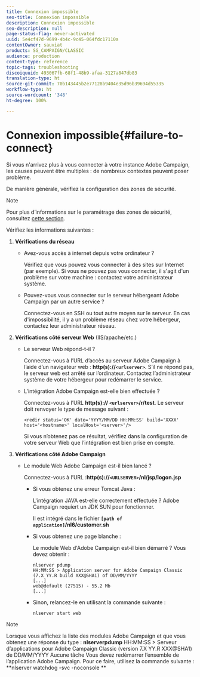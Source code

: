 ```yaml
---
title: Connexion impossible
seo-title: Connexion impossible
description: Connexion impossible
seo-description: null
page-status-flag: never-activated
uuid: 5e4cf47d-9699-4b4c-9c45-064fdc17110a
contentOwner: sauviat
products: SG_CAMPAIGN/CLASSIC
audience: production
content-type: reference
topic-tags: troubleshooting
discoiquuid: 493067fb-68f1-48b9-afaa-3127a847db83
translation-type: ht
source-git-commit: 70b143445b2e77128b9404e35d96b39694d55335
workflow-type: ht
source-wordcount: '348'
ht-degree: 100%

---
```



# Connexion impossible{#failure-to-connect}

Si vous n&#39;arrivez plus à vous connecter à votre instance Adobe Campaign, les causes peuvent être multiples : de nombreux contextes peuvent poser problème.

De manière générale, vérifiez la configuration des zones de sécurité.

>[!NOTE]
>
>Pour plus d’informations sur le paramétrage des zones de sécurité, consultez [cette section](../../installation/using/configuring-campaign-server.md#defining-security-zones).

Vérifiez les informations suivantes :

1. **Vérifications du réseau**

   * Avez-vous accès à internet depuis votre ordinateur ?

      Vérifiez que vous pouvez vous connecter à des sites sur Internet (par exemple). Si vous ne pouvez pas vous connecter, il s&#39;agit d&#39;un problème sur votre machine : contactez votre administrateur système.

   * Pouvez-vous vous connecter sur le serveur hébergeant Adobe Campaign par un autre service ?

      Connectez-vous en SSH ou tout autre moyen sur le serveur. En cas d&#39;impossibilité, il y a un problème réseau chez votre hébergeur, contactez leur administrateur réseau.

1. **Vérifications côté serveur Web** (IIS/apache/etc.)

   * Le serveur Web répond-t-il ?

      Connectez-vous à l’URL d’accès au serveur Adobe Campaign à l’aide d’un navigateur web : **http(s)://`<urlserver>`**. S’il ne répond pas, le serveur web est arrêté sur l’ordinateur. Contactez l’administrateur système de votre hébergeur pour redémarrer le service.

   * L&#39;intégration Adobe Campaign est-elle bien effectuée ?

      Connectez-vous à l’URL **http(s):// `<urlserver>`/r/test**. Le serveur doit renvoyer le type de message suivant :

      ```
      <redir status='OK' date='YYYY/MM/DD HH:MM:SS' build='XXXX' host='<hostname>' localHost='<server>'/>
      ```

      Si vous n’obtenez pas ce résultat, vérifiez dans la configuration de votre serveur Web que l’intégration est bien prise en compte.

1. **Vérifications côté Adobe Campaign**

   * Le module Web Adobe Campaign est-il bien lancé ?

      Connectez-vous à l’URL :**http(s)://`<URLSERVER>`/nl/jsp/logon.jsp**

      * Si vous obtenez une erreur Tomcat Java :

         L&#39;intégration JAVA est-elle correctement effectuée ? Adobe Campaign requiert un JDK SUN pour fonctionner.

         Il est intégré dans le fichier **`[path of application]`/nl6/customer.sh**

      * Si vous obtenez une page blanche :

         Le module Web d&#39;Adobe Campaign est-il bien démarré ? Vous devez obtenir :

         ```
         nlserver pdump
         HH:MM:SS > Application server for Adobe Campaign Classic (7.X YY.R build XXX@SHA1) of DD/MM/YYYY
         [...]
         web@default (27515) - 55.2 Mb
         [...]
         ```

      * Sinon, relancez-le en utilisant la commande suivante :

         ```
         nlserver start web
         ```
>[!NOTE]
>
>Lorsque vous affichez la liste des modules Adobe Campaign et que vous obtenez une réponse du type : **nlserverpdump**
>HH:MM:SS > Serveur d’applications pour Adobe Campaign Classic (version 7.X YY.R XXX@SHA1) de DD/MM/YYYY Aucune tâche Vous devez redémarrer l’ensemble de l’application Adobe Campaign. Pour ce faire, utilisez la commande suivante : **nlserver watchdog -svc -noconsole **
